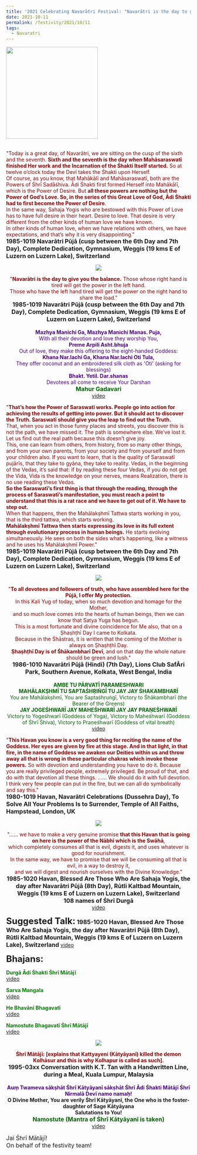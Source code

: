 ```yaml
---
title: '2021 Celebrating Navarātri Festival: "Navarātri is the day to give you the balance." '
date: 2021-10-11
permalink: /festivity/2021/10/11
tags:
  - Navaratri
---
```


<div style="text-align: left"><img src="/images/image1.png" width="250" /></div><br>

<p>
<font color="DarkRed">"Today is a great day, of Navarātri, we are sitting on the cusp of the sixth and the seventh. <b>Sixth and the seventh is the day when Mahāsaraswatī finished Her work and the Incarnation of the Śhakti Itself started.</b> So at twelve o’clock today the Devī takes the Śhakti upon Herself.<br>
Of course, as you know, that Mahākālī and Mahāsaraswatī, both are the Powers of Śhrī Sadāśhiva. Ādi Śhakti first formed Herself into Mahākālī, which is the Power of Desire. But <b>all these powers are nothing but the Power of God’s Love. So, in the series of this Great Love of God, Ādi Śhakti had to first become the Power of Desire</b>.<br>
In the same way, Sahaja Yogis who are bestowed with this Power of Love has to have full desire in their heart. Desire to love. That desire is very different from the other kinds of human love we have known.<br>
In other kinds of human love, when we have relations with others, we have expectations, and that’s why it is very disappointing."</font><br>
<font size="+0"><b>1985-1019 Navarātri Pūjā (cusp between the 6th Day and 7th Day), Complete Dedication, Gymnasium, Weggis (19 kms E of Luzern on Luzern Lake), Switzerland</b></font>
</p>

<div style="text-align: center"><img src="/images/image800.png" /></div>

<p style=" text-align:center;">
<font color="DarkRed">"<b>Navarātri is the day to give you the balance.</b> Those whose right hand is tired will get the power in the left hand.<br>
Those who have the left hand tired will get the power on the right hand to share the load."</font><br>
<font size="+0"><b>1985-1019 Navarātri Pūjā (cusp between the 6th Day and 7th Day), Complete Dedication, Gymnasium, Weggis (19 kms E of Luzern on Luzern Lake), Switzerland</b></font><br>
<br>
<font color="Indigo"><b>Mazhya Manichi Ga, Mazhya Manichi Manas. Puja,</b><br>
With all their devotion and love they worship You,<br>
<b>Preme Arpili Asht.bhuja</b><br>
Out of love, they make this offering to the eight-handed Goddess:<br>
<b>Khana Nar.lachi Ga, Khana Nar.lachi Oti Tula,</b><br>
They offer coconut and an embroidered silk cloth as 'Oti' (asking for blessings)<br>
<b>Bhakt. Yetil. Dar.shanas</b><br>
Devotees all come to receive Your Darshan</font><br>
<font color="DarkGreen"><font size="+0"><b>Mahur Gadavari</b></font></font><br>
<a href="https://youtu.be/EWoUoau4BOw">video</a>
</p>

<p>
<font color="DarkRed">"<b>That’s how the Power of Saraswatī works. People go into action for achieving the results of getting into power. But it should act to discover the Truth. Saraswatī should give you the leap to find out the Truth.</b><br>
That, when you act in those funny places and streets, you discover this is not the path, we have missed it. The path is somewhere else. We’ve lost it. Let us find out the real path because this doesn’t give joy.<br>
This, one can learn from others, from history, from so many other things, and from your own parents, from your society and from yourself and from your children also.
If you want to learn, that is the quality of Saraswatī pujārīs, that they take to gyāna, they take to reality. Vedas, in the beginning of the Vedas, it’s said that: if by reading these four Vedas, if you do not get the Vida, Vida is the knowledge on your nerves, means Realization, there is no use reading these Vedas.<br>
<b>So the Saraswatī’s first thing is that through the reading, through the process of Saraswatī’s manifestation, you must reach a point to understand that this is a rat race and we have to get out of it. We have to step out.</b><br>
When that happens, then the Mahālakṣhmī Tattwa starts working in you, that is the third tattwa, which starts working.<br>
<b>Mahālakṣhmī Tattwa then starts expressing its love in its full extent through evolutionary process in human beings.</b> He starts evolving simultaneously. He sees on both the sides what’s happening, like a witness and he uses his Mahālakṣhmī Power."</font><br>
<font size="+0"><b>1985-1019 Navarātri Pūjā (cusp between the 6th Day and 7th Day), Complete Dedication, Gymnasium, Weggis (19 kms E of Luzern on Luzern Lake), Switzerland</b></font>
</p>

<div style="text-align: center"><img src="/images/image801.png" /></div>

<p style=" text-align:center;">
<font color="DarkRed">"<b>To all devotees and followers of truth, who have assembled here for the Pūjā, I offer My protection.</b><br>
In this Kali Yug of today, when so much devotion and homage for the Mother,<br>
and so much love comes into the hearts of human beings, then we can know that Satya Yuga has begun.<br>
This is a most fortunate and divine coincidence for Me also, that on a Ṣhaṣhṭhī Day I came to Kolkata.<br> 
Because in the Śhāstras, it is written that the coming of the Mother is always on Ṣhaṣhṭhī Day.<br> 
<b>Ṣhaṣhṭhī Day is of Śhākambharī Devī</b>, and on that day the whole nature should be green and lush."</font><br>
<font size="+0"><b>1986-1010 Navarātri Pūjā (Hindi) (7th Day), Lions Club SafĀri Park, Southern Avenue, Kolkata, West Bengal, India</b></font><br>
<br>
<font color="DarkGreen"><b>AMBE TU PĀRVATĪ PARAMESHWARI<br>
MAHĀLAKṢHMĪ TU SAPTAŚHṚIṄGĪ TU JAY JAY ŚHAKAMBHARĪ</b><br>
You are Mahālakṣhmī, You are Saptaśhṛuṅgī, Victory to Śhākambharī (the Bearer of the Greens)<br>
<b>JAY JOGEŚHWARĪ JAY MAHEŚHWARĪ JAY JAY PRAṆEŚHWARĪ</b><br>
Victory to Yogeśhwarī (Goddess of Yoga), Victory to Maheśhwarī (Goddess of Śhrī Śhiva), Victory to Praṇeśhwarī (Goddess of vital breath)</font><br>
<a href="https://seven-teams.github.io/Videos_Links.html">video</a>
</p>

<p>
<font color="DarkRed">"<b>This Havan you know is a very good thing for reciting the name of the Goddess. Her eyes are given by fire at this stage. And in that light, in that fire, in the name of Goddess we awaken our Deities within us and throw away all that is wrong in these particular chakras which invoke those powers.</b> So with devotion and understanding you have to do it. Because you are really privileged people, extremely privileged. Be proud of that, and do with that devotion all these things. ...... We should do it with full devotion. I think very few people can put in the fire, but we can all do symbolically and say this."</font><br>
<font size="+0"><b>1980-1019 Havan, Navarātri Celebrations (Dussehra Day), To Solve All Your Problems Is to Surrender, Temple of All Faiths, Hampstead, London, UK</b></font>
</p>

<div style="text-align: center"><img src="/images/image802.png" /></div>

<p style=" text-align:center;">
<font color="DarkRed">"...... we have to make a very genuine promise <b>that this Havan that is going on here is the power of the Nābhī which is the Swāhā</b>,<br> 
which completely consumes all that is evil, digests it, and uses whatever is good for nourishment.<br> 
In the same way, we have to promise that we will be consuming all that is evil, in a way to destroy it,<br>
and we will digest and nourish ourselves with the Divine Knowledge."</font><br>
<font size="+0"><b>1985-1020 Havan, Blessed Are Those Who Are Sahaja Yogis, the day after Navarātri Pūjā (8th Day), Rūtli Kaltbad Mountain, Weggis (19 kms E of Luzern on Luzern Lake), Switzerland</b></font><br>
<font size="+0"><b>108 names of Śhrī Durgā</b></font><br>
<a href="https://youtu.be/CnQgic6aK7E">video</a>
</p>

<font size="+2"><b>Suggested Talk:</b></font> 
<font size="+0"><b>1985-1020 Havan, Blessed Are Those Who Are Sahaja Yogis, the day after Navarātri Pūjā (8th Day), Rūtli Kaltbad Mountain, Weggis (19 kms E of Luzern on Luzern Lake), Switzerland</b></font>
<a href="https://seven-teams.github.io/Videos_Links.html">video</a>

<font size="+2"><b>Bhajans:</b></font>

<p>
<font color="green"><b>Durgā Ādi Śhakti Śhrī Mātājī</b></font><br>
<a href="https://seven-teams.github.io/Videos_Links.html">video</a>
</p>
 
<p>
<font color="green"><b>Sarva Mangala</b></font><br>
<a href="https://seven-teams.github.io/Videos_Links.html">video</a>
</p>
 
<p>
<font color="green"><b>He Bhavānī Bhagavatī</b></font><br>
<a href="https://seven-teams.github.io/Videos_Links.html">video</a>
</p>

<p>
<font color="green"><b>Namostute Bhagavatī Śhrī Mātājī</b></font><br>
<a href="https://seven-teams.github.io/Videos_Links.html">video</a>
</p>

<div style="text-align: center"><img src="/images/image803.png" /></div>

<p style=" text-align:center;">
<font color="DarkRed"><b>Śhrī Mātājī: [explains that Kattyayeni (Kātyāyanī) killed the demon Kolhāsur and this is why Kolhapur is called as such].</b></font><br>
<font size="+0"><b>1995-03xx Conversation with K.T. Tan with a Handwritten Line, during a Meal, Kuala Lumpur, Malaysia</b></font><br>
<br>
<font color="Indigo"><b>Auṃ Twameva sākṣhāt Śhrī Kātyāyanī sākṣhāt Śhrī Ādi Śhakti Mātājī Śhrī Nirmalā Devī namo namaḥ!</b></font><br>
<b>O Divine Mother, You are verily Śhrī Kātyāyanī, the One who is the foster-daughter of Sage Kātyāyana<br>
Salutations to You!</b><br>
<font color="DarkGreen"><font size="+0"><b>Namostute (Mantra of Śhrī Kātyāyanī is taken)</b></font></font><br>
<a href="">video</a>
</p>

<p>
<font size="+0">Jai Śhrī Mātājī!<br>
On behalf of the festivity team!</font>
</p>